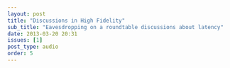 ```yaml
---
layout: post
title: "Discussions in High Fidelity"
sub_title: "Eavesdropping on a roundtable discussions about latency"
date: 2013-03-20 20:31
issues: [1]
post_type: audio
order: 5
---
```

